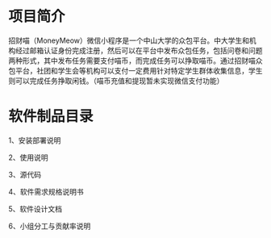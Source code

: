 # 项目简介

招财喵（MoneyMeow）微信小程序是一个中山大学的众包平台。中大学生和机构经过邮箱认证身份完成注册，然后可以在平台中发布众包任务，包括问卷和问题两种形式，其中发布任务需要支付喵币，而完成任务可以挣取喵币。通过招财喵众包平台，社团和学生会等机构可以支付一定费用针对特定学生群体收集信息，学生则可以完成任务挣取闲钱。（喵币充值和提现暂未实现微信支付功能）



# 软件制品目录

1、安装部署说明

2、使用说明

3、源代码

4、软件需求规格说明书

5、软件设计文档

6、小组分工与贡献率说明